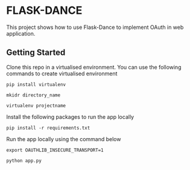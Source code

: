 # FLASK-DANCE    
This project shows how to use Flask-Dance to implement OAuth in web application.  

## Getting Started 
Clone this repo in a virtualised environment. You can use the following commands to create virtualised environment   

```
pip install virtualenv
```

```
mkidr directory_name
```
```
virtualenv projectname
```

Install the following packages to run the app locally  

```
pip install -r requirements.txt
```
Run the app locally using the command below    

```
export OAUTHLIB_INSECURE_TRANSPORT=1
```

```
python app.py
``` 
